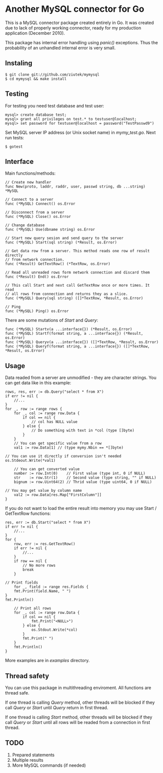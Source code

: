 # Another MySQL connector for Go

This is a MySQL connector package created entirely in Go. It was created due to
lack of properly working connector, ready for my production application
(December 2010).

This package has internal error handling using *panic()* exceptions. Thus the
probability of an unhandled internal error is very small.

## Instaling

    $ git clone git://github.com/ziutek/mymysql
    $ cd mymysql && make install

## Testing

For testing you need test database and test user:

    mysql> create database test;
    mysql> grant all privileges on test.* to testuser@localhost;
    mysql> set password for testuser@localhost = password("TestPasswd9")

Set MySQL server IP address (or Unix socket name) in *mymy_test.go*. Next run
tests:

    $ gotest

## Interface

Main functions/methods:

    // Create new handler
    func New(proto, laddr, raddr, user, passwd string, db ...string) *MySQL

    // Connect to a server
    func (*MySQL) Connect() os.Error

    // Disconnect from a server
    func (*MySQL) Close() os.Error

    // Change database
    func (*MySQL) Use(dbname string) os.Error

    // Start new query sesion and send query to the server
    func (*MySQL) Start(sql string) (*Result, os.Error)

    // Get data row from a server. This method reads one row of result directly
    // from network connection.
    func (*Result) GetTextRow() (*TextRow, os.Error)

    // Read all unreaded rows form network connection and discard them
    func (*Result) End() os.Error

    // This call Start and next call GetTextRow once or more times. It read
    // all rows from connection and returns they as a slice.
    func (*MySQL) Query(sql string) ([]*TextRow, *Result, os.Error)

    // Ping
    func (*MySQL) Ping() os.Error

There are some mutations of *Start* and *Query*:

    func (*MySQL) Startv(a ...interface{}) (*Result, os.Error)
    func (*MySQL) Startf(format string, a ...interface{}) (*Result, os.Error)
    func (*MySQL) Queryv(a ...interface{}) ([]*TextRow, *Result, os.Error)
    func (*MySQL) Queryf(format string, a ...interface{}) ([]*TextRow, *Result, os.Error)

## Usage

Data readed from a server are unmodified - they are character strings.
You can get data like in this example:

    rows, res, err := db.Query("select * from X")
    if err != nil {
        //...
    }
    for _, row := range rows {
        for _, col := range row.Data {
            if col == nil {
                // col has NULL value
            } else {
                // Do something with text in *col (type []byte)
            }
        }
        // You can get specific value from a row
        val1 := row.Data[1] // (type mymy.Nbin == *[]byte)

	// You can use it directly if conversion isn't needed
	os.Stdeout.Write(*val1)
	
        // You can get converted value
        number := row.Int(0)    // First value (type int, 0 if NULL)
        str    := row.Str(1)    // Second value (type string, "" if NULL)
        bignum := row.Uint64(2) // Thrid value (type uint64, 0 if NULL)
	
	// You may get value by column name
        val2 := row.Data[res.Map["FirstColumn"]] 
    }

If you do not want to load the entire result into memory you may use
Start / GetTextRow functions:

    res, err := db.Start("select * from X")
    if err != nil {
        //...
    }
    for {
        row, err := res.GetTextRow()
        if err != nil {
            //...
        }
        if row == nil {
            // No more rows
            break
        }

	// Print fields
        for _, field := range res.Fields {
		fmt.Print(field.Name, " ")
	}
	fmt.Println()

        // Print all rows
        for _, col := range row.Data {
            if col == nil {
                fmt.Print("<NULL>")
            } else {
                os.Stdout.Write(*col)
            }
            fmt.Print(" ")
        }
        fmt.Println()
    }

More examples are in *examples* directory.

## Thread safety

You can use this package in multithreading enviroment. All functions are thread
safe.

If one thread is calling *Query* method, other threads will be blocked if they
call *Query* or *Start* until *Query* return in first thread.

If one thread is calling *Start* method, other threads will be blocked if they
call *Query* or *Start* until all rows will be readed from a connection in first
thread.

## TODO

1. Prepared statements
2. Multiple results
3. More MySQL commands (if needed)
